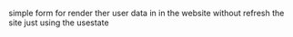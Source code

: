 simple form for render ther user data in in the website without refresh the site just using the usestate